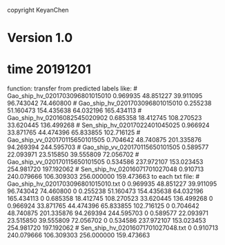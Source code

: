 copyright KeyanChen


# Version 1.0
# time 20191201
function:
    transfer from predicted labels like:
    # Gao_ship_hv_0201703096801015010 0.969935 48.851227 39.911095 96.743042 74.460800
    # Gao_ship_hv_0201703096801015010 0.255238 51.160473 154.435638 64.032196 165.434113
    # Gao_ship_hv_02016082545020902 0.685358 18.412745 108.270523 33.620445 136.499268
    # Sen_ship_hv_02017022401045025 0.966924 33.871765 44.474396 65.833855 102.716125
    # Gao_ship_vv_020170115650101505 0.704642 48.740875 201.335876 94.269394 244.595703
    # Gao_ship_vv_020170115650101505 0.589577 22.093971 23.515850 39.555809 72.056702
    # Gao_ship_vv_020170115650101505 0.534586 237.972107 153.023453 254.981720 197.192062
    # Sen_ship_hv_02016071701027048 0.910713 240.079666 106.309303 256.000000 159.473663
    to each txt file:
    # Gao_ship_hv_0201703096801015010.txt 0 0.969935 48.851227 39.911095 96.743042 74.460800
                                          0 0.255238 51.160473 154.435638 64.032196 165.434113
                                          0 0.685358 18.412745 108.270523 33.620445 136.499268
                                          0 0.966924 33.871765 44.474396 65.833855 102.716125
                                          0 0.704642 48.740875 201.335876 94.269394 244.595703
                                          0 0.589577 22.093971 23.515850 39.555809 72.056702
                                          0 0.534586 237.972107 153.023453 254.981720 197.192062
    # Sen_ship_hv_02016071701027048.txt   0 0.910713 240.079666 106.309303 256.000000 159.473663
